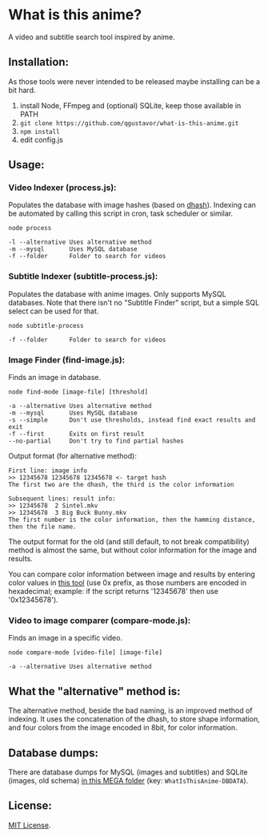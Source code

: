 # What is this anime?

A video and subtitle search tool inspired by anime.

## Installation:

As those tools were never intended to be released maybe installing can be a bit hard.

1. install Node, FFmpeg and (optional) SQLite, keep those available in PATH
2. `git clone https://github.com/qgustavor/what-is-this-anime.git`
3. `npm install`
4. edit config.js

## Usage:

### Video Indexer (process.js):

Populates the database with image hashes (based on [dhash](https://www.npmjs.com/package/dhash/)).
Indexing can be automated by calling this script in cron, task scheduler or similar.

    node process
    
    -l --alternative Uses alternative method
    -m --mysql       Uses MySQL database
    -f --folder      Folder to search for videos
    
### Subtitle Indexer (subtitle-process.js):

Populates the database with anime images. Only supports MySQL databases. Note that there
isn't no "Subtitle Finder" script, but a simple SQL select can be used for that.

    node subtitle-process
    
    -f --folder      Folder to search for videos
    
### Image Finder (find-image.js):

Finds an image in database.

    node find-mode [image-file] [threshold]
    
    -a --alternative Uses alternative method
    -m --mysql       Uses MySQL database
    -s --simple      Don't use thresholds, instead find exact results and exit
    -f --first       Exits on first result
    --no-partial     Don't try to find partial hashes
    
Output format (for alternative method):

    First line: image info
    >> 12345678 12345678 12345678 <- target hash
    The first two are the dhash, the third is the color information

    Subsequent lines: result info:
    >> 12345678  2 Sintel.mkv
    >> 12345678  3 Big Buck Bunny.mkv
    The first number is the color information, then the hamming distance, then the file name.
    
The output format for the old (and still default, to not break compatibility) method is
almost the same, but without color information for the image and results.
    
You can compare color information between image and results by entering color values in
[this tool](https://codepen.io/qgustavor/full/eNxpPQ) (use 0x prefix, as those numbers
are encoded in hexadecimal; example: if the script returns '12345678' then use '0x12345678').
    
### Video to image comparer (compare-mode.js):

Finds an image in a specific video.

    node compare-mode [video-file] [image-file]
    
    -a --alternative Uses alternative method
    
## What the "alternative" method is:

The alternative method, beside the bad naming, is an improved method of indexing.
It uses the concatenation of the dhash, to store shape information, and four colors
from the image encoded in 8bit, for color information.
  
## Database dumps:

There are database dumps for MySQL (images and subtitles) and SQLite (images, old schema)
[in this MEGA folder](https://mega.nz/#F!O0UgGY4I) (key: `WhatIsThisAnime-DBDATA`).

## License:

[MIT License](https://github.com/qgustavor/what-is-this-anime/blob/master/LICENSE).

